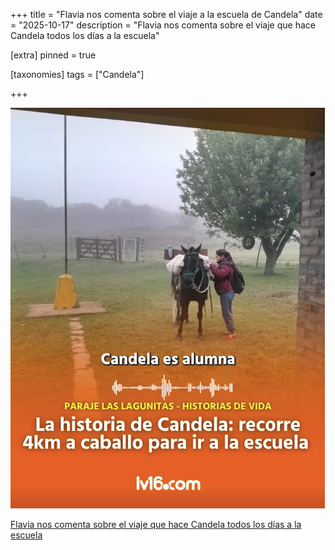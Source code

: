 +++
title = "Flavia nos comenta sobre el viaje a la escuela de Candela"
date = "2025-10-17"
description = "Flavia nos comenta sobre el viaje que hace Candela todos los días a la escuela"

[extra]
pinned = true

[taxonomies]
tags = ["Candela"]

+++

![](/img/candela.png)

[Flavia nos comenta sobre el viaje que hace Candela todos los días a la escuela](https://www.facebook.com/share/r/1EqW8LYc4b/)

